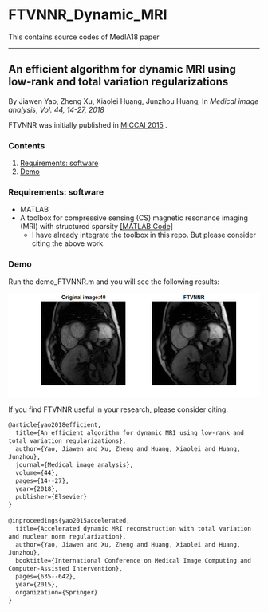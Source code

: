 # FTVNNR_Dynamic_MRI
This contains source codes of MedIA18 paper

---

## An efficient algorithm for dynamic MRI using low-rank and total variation regularizations
By Jiawen Yao, Zheng Xu, Xiaolei Huang, Junzhou Huang, In *Medical image analysis*, *Vol. 44, 14-27, 2018*

FTVNNR was initially published in [MICCAI 2015](https://link.springer.com/chapter/10.1007/978-3-319-24571-3_76) .

### Contents
1. [Requirements: software](#requirements-software)
2. [Demo](#demo)

### Requirements: software

- MATLAB
- A toolbox for compressive sensing (CS) magnetic resonance imaging (MRI) with structured sparsity [[MATLAB Code]](http://web.engr.illinois.edu/~cchen156/SSMRI.html)
  - I have already integrate the toolbox in this repo. But please consider citing the above work.

### Demo
Run the demo_FTVNNR.m and you will see the following results:

![](results.png) 



If you find FTVNNR useful in your research, please consider citing:

    @article{yao2018efficient,
      title={An efficient algorithm for dynamic MRI using low-rank and total variation regularizations},
      author={Yao, Jiawen and Xu, Zheng and Huang, Xiaolei and Huang, Junzhou},
      journal={Medical image analysis},
      volume={44},
      pages={14--27},
      year={2018},
      publisher={Elsevier}
    }
    
    @inproceedings{yao2015accelerated,
      title={Accelerated dynamic MRI reconstruction with total variation and nuclear norm regularization},
      author={Yao, Jiawen and Xu, Zheng and Huang, Xiaolei and Huang, Junzhou},
      booktitle={International Conference on Medical Image Computing and Computer-Assisted Intervention},
      pages={635--642},
      year={2015},
      organization={Springer}
    }
